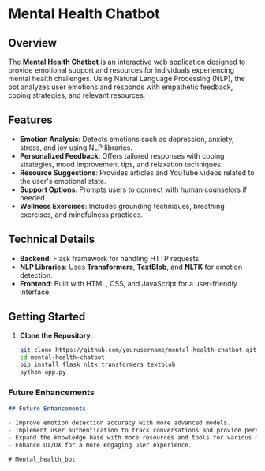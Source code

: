 # Mental Health Chatbot

## Overview

The **Mental Health Chatbot** is an interactive web application designed to provide emotional support and resources for individuals experiencing mental health challenges. Using Natural Language Processing (NLP), the bot analyzes user emotions and responds with empathetic feedback, coping strategies, and relevant resources.

## Features

- **Emotion Analysis**: Detects emotions such as depression, anxiety, stress, and joy using NLP libraries.
- **Personalized Feedback**: Offers tailored responses with coping strategies, mood improvement tips, and relaxation techniques.
- **Resource Suggestions**: Provides articles and YouTube videos related to the user's emotional state.
- **Support Options**: Prompts users to connect with human counselors if needed.
- **Wellness Exercises**: Includes grounding techniques, breathing exercises, and mindfulness practices.

## Technical Details

- **Backend**: Flask framework for handling HTTP requests.
- **NLP Libraries**: Uses **Transformers**, **TextBlob**, and **NLTK** for emotion detection.
- **Frontend**: Built with HTML, CSS, and JavaScript for a user-friendly interface.

## Getting Started

1. **Clone the Repository**:
   ```bash
   git clone https://github.com/yourusername/mental-health-chatbot.git
   cd mental-health-chatbot
   pip install flask nltk transformers textblob
   python app.py


### Future Enhancements

```markdown
## Future Enhancements

- Improve emotion detection accuracy with more advanced models.
- Implement user authentication to track conversations and provide personalized experiences.
- Expand the knowledge base with more resources and tools for various mental health issues.
- Enhance UI/UX for a more engaging user experience.

#   M e n t a l _ h e a l t h _ b o t  
 